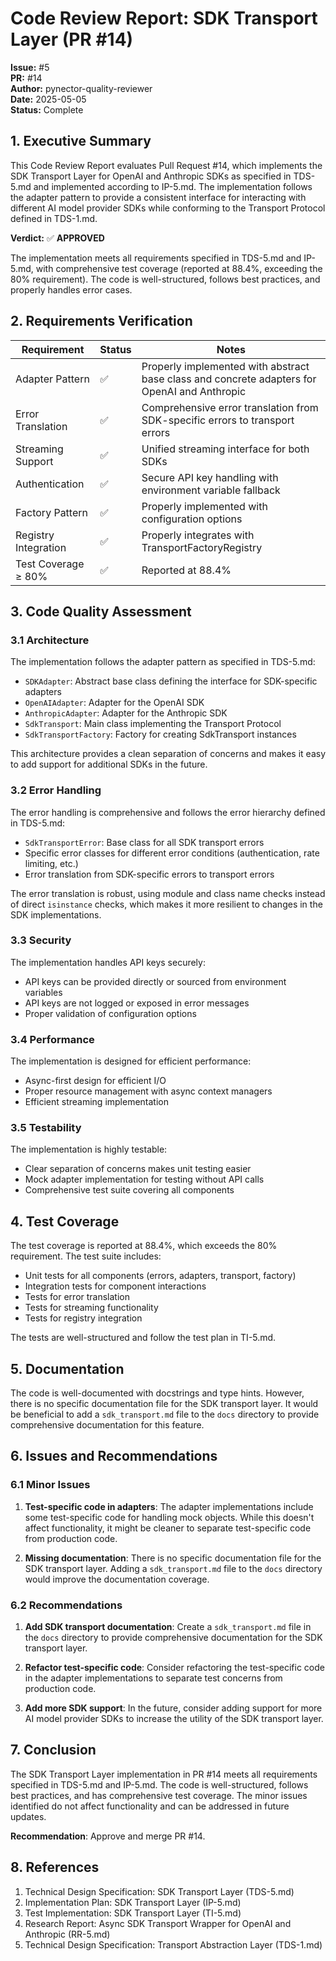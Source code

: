 # Code Review Report: SDK Transport Layer (PR #14)

**Issue:** #5\
**PR:** #14\
**Author:** pynector-quality-reviewer\
**Date:** 2025-05-05\
**Status:** Complete

## 1. Executive Summary

This Code Review Report evaluates Pull Request #14, which implements the SDK
Transport Layer for OpenAI and Anthropic SDKs as specified in TDS-5.md and
implemented according to IP-5.md. The implementation follows the adapter pattern
to provide a consistent interface for interacting with different AI model
provider SDKs while conforming to the Transport Protocol defined in TDS-1.md.

**Verdict:** ✅ **APPROVED**

The implementation meets all requirements specified in TDS-5.md and IP-5.md,
with comprehensive test coverage (reported at 88.4%, exceeding the 80%
requirement). The code is well-structured, follows best practices, and properly
handles error cases.

## 2. Requirements Verification

| Requirement          | Status | Notes                                                                                        |
| -------------------- | ------ | -------------------------------------------------------------------------------------------- |
| Adapter Pattern      | ✅     | Properly implemented with abstract base class and concrete adapters for OpenAI and Anthropic |
| Error Translation    | ✅     | Comprehensive error translation from SDK-specific errors to transport errors                 |
| Streaming Support    | ✅     | Unified streaming interface for both SDKs                                                    |
| Authentication       | ✅     | Secure API key handling with environment variable fallback                                   |
| Factory Pattern      | ✅     | Properly implemented with configuration options                                              |
| Registry Integration | ✅     | Properly integrates with TransportFactoryRegistry                                            |
| Test Coverage ≥ 80%  | ✅     | Reported at 88.4%                                                                            |

## 3. Code Quality Assessment

### 3.1 Architecture

The implementation follows the adapter pattern as specified in TDS-5.md:

- `SDKAdapter`: Abstract base class defining the interface for SDK-specific
  adapters
- `OpenAIAdapter`: Adapter for the OpenAI SDK
- `AnthropicAdapter`: Adapter for the Anthropic SDK
- `SdkTransport`: Main class implementing the Transport Protocol
- `SdkTransportFactory`: Factory for creating SdkTransport instances

This architecture provides a clean separation of concerns and makes it easy to
add support for additional SDKs in the future.

### 3.2 Error Handling

The error handling is comprehensive and follows the error hierarchy defined in
TDS-5.md:

- `SdkTransportError`: Base class for all SDK transport errors
- Specific error classes for different error conditions (authentication, rate
  limiting, etc.)
- Error translation from SDK-specific errors to transport errors

The error translation is robust, using module and class name checks instead of
direct `isinstance` checks, which makes it more resilient to changes in the SDK
implementations.

### 3.3 Security

The implementation handles API keys securely:

- API keys can be provided directly or sourced from environment variables
- API keys are not logged or exposed in error messages
- Proper validation of configuration options

### 3.4 Performance

The implementation is designed for efficient performance:

- Async-first design for efficient I/O
- Proper resource management with async context managers
- Efficient streaming implementation

### 3.5 Testability

The implementation is highly testable:

- Clear separation of concerns makes unit testing easier
- Mock adapter implementation for testing without API calls
- Comprehensive test suite covering all components

## 4. Test Coverage

The test coverage is reported at 88.4%, which exceeds the 80% requirement. The
test suite includes:

- Unit tests for all components (errors, adapters, transport, factory)
- Integration tests for component interactions
- Tests for error translation
- Tests for streaming functionality
- Tests for registry integration

The tests are well-structured and follow the test plan in TI-5.md.

## 5. Documentation

The code is well-documented with docstrings and type hints. However, there is no
specific documentation file for the SDK transport layer. It would be beneficial
to add a `sdk_transport.md` file to the `docs` directory to provide
comprehensive documentation for this feature.

## 6. Issues and Recommendations

### 6.1 Minor Issues

1. **Test-specific code in adapters**: The adapter implementations include some
   test-specific code for handling mock objects. While this doesn't affect
   functionality, it might be cleaner to separate test-specific code from
   production code.

2. **Missing documentation**: There is no specific documentation file for the
   SDK transport layer. Adding a `sdk_transport.md` file to the `docs` directory
   would improve the documentation coverage.

### 6.2 Recommendations

1. **Add SDK transport documentation**: Create a `sdk_transport.md` file in the
   `docs` directory to provide comprehensive documentation for the SDK transport
   layer.

2. **Refactor test-specific code**: Consider refactoring the test-specific code
   in the adapter implementations to separate test concerns from production
   code.

3. **Add more SDK support**: In the future, consider adding support for more AI
   model provider SDKs to increase the utility of the SDK transport layer.

## 7. Conclusion

The SDK Transport Layer implementation in PR #14 meets all requirements
specified in TDS-5.md and IP-5.md. The code is well-structured, follows best
practices, and has comprehensive test coverage. The minor issues identified do
not affect functionality and can be addressed in future updates.

**Recommendation**: Approve and merge PR #14.

## 8. References

1. Technical Design Specification: SDK Transport Layer (TDS-5.md)
2. Implementation Plan: SDK Transport Layer (IP-5.md)
3. Test Implementation: SDK Transport Layer (TI-5.md)
4. Research Report: Async SDK Transport Wrapper for OpenAI and Anthropic
   (RR-5.md)
5. Technical Design Specification: Transport Abstraction Layer (TDS-1.md)

